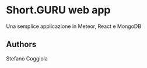 # Short.GURU web app

Una semplice applicazione in Meteor, React e MongoDB

## Authors

Stefano Coggiola
